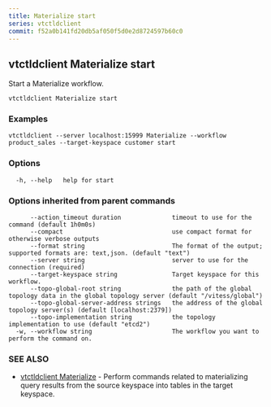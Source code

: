 ```yaml
---
title: Materialize start
series: vtctldclient
commit: f52a0b141fd20db5af050f5d0e2d8724597b60c0
---
```

## vtctldclient Materialize start

Start a Materialize workflow.

```
vtctldclient Materialize start
```

### Examples

```
vtctldclient --server localhost:15999 Materialize --workflow product_sales --target-keyspace customer start
```

### Options

```
  -h, --help   help for start
```

### Options inherited from parent commands

```
      --action_timeout duration              timeout to use for the command (default 1h0m0s)
      --compact                              use compact format for otherwise verbose outputs
      --format string                        The format of the output; supported formats are: text,json. (default "text")
      --server string                        server to use for the connection (required)
      --target-keyspace string               Target keyspace for this workflow.
      --topo-global-root string              the path of the global topology data in the global topology server (default "/vitess/global")
      --topo-global-server-address strings   the address of the global topology server(s) (default [localhost:2379])
      --topo-implementation string           the topology implementation to use (default "etcd2")
  -w, --workflow string                      The workflow you want to perform the command on.
```

### SEE ALSO

* [vtctldclient Materialize](../)	 - Perform commands related to materializing query results from the source keyspace into tables in the target keyspace.

